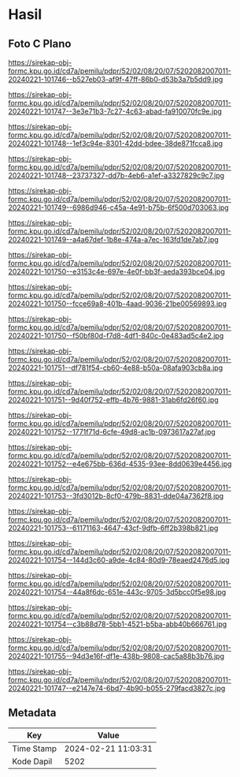 # Hasil

## Foto C Plano

https://sirekap-obj-formc.kpu.go.id/cd7a/pemilu/pdpr/52/02/08/20/07/5202082007011-20240221-101746--b527eb03-af9f-47ff-86b0-d53b3a7b5dd9.jpg

https://sirekap-obj-formc.kpu.go.id/cd7a/pemilu/pdpr/52/02/08/20/07/5202082007011-20240221-101747--3e3e71b3-7c27-4c63-abad-fa910070fc9e.jpg

https://sirekap-obj-formc.kpu.go.id/cd7a/pemilu/pdpr/52/02/08/20/07/5202082007011-20240221-101748--1ef3c94e-8301-42dd-bdee-38de871fcca8.jpg

https://sirekap-obj-formc.kpu.go.id/cd7a/pemilu/pdpr/52/02/08/20/07/5202082007011-20240221-101748--23737327-dd7b-4eb6-a1ef-a3327829c9c7.jpg

https://sirekap-obj-formc.kpu.go.id/cd7a/pemilu/pdpr/52/02/08/20/07/5202082007011-20240221-101749--6986d946-c45a-4e91-b75b-6f500d703063.jpg

https://sirekap-obj-formc.kpu.go.id/cd7a/pemilu/pdpr/52/02/08/20/07/5202082007011-20240221-101749--a4a67def-1b8e-474a-a7ec-163fd1de7ab7.jpg

https://sirekap-obj-formc.kpu.go.id/cd7a/pemilu/pdpr/52/02/08/20/07/5202082007011-20240221-101750--e3153c4e-697e-4e0f-bb3f-aeda393bce04.jpg

https://sirekap-obj-formc.kpu.go.id/cd7a/pemilu/pdpr/52/02/08/20/07/5202082007011-20240221-101750--fcce69a8-401b-4aad-9036-21be00569893.jpg

https://sirekap-obj-formc.kpu.go.id/cd7a/pemilu/pdpr/52/02/08/20/07/5202082007011-20240221-101750--f50bf80d-f7d8-4df1-840c-0e483ad5c4e2.jpg

https://sirekap-obj-formc.kpu.go.id/cd7a/pemilu/pdpr/52/02/08/20/07/5202082007011-20240221-101751--df781f54-cb60-4e88-b50a-08afa903cb8a.jpg

https://sirekap-obj-formc.kpu.go.id/cd7a/pemilu/pdpr/52/02/08/20/07/5202082007011-20240221-101751--9d40f752-effb-4b76-9881-31ab6fd26f60.jpg

https://sirekap-obj-formc.kpu.go.id/cd7a/pemilu/pdpr/52/02/08/20/07/5202082007011-20240221-101752--1771f71d-6cfe-49d8-ac1b-0973617a27af.jpg

https://sirekap-obj-formc.kpu.go.id/cd7a/pemilu/pdpr/52/02/08/20/07/5202082007011-20240221-101752--e4e675bb-636d-4535-93ee-8dd0639e4456.jpg

https://sirekap-obj-formc.kpu.go.id/cd7a/pemilu/pdpr/52/02/08/20/07/5202082007011-20240221-101753--3fd3012b-8cf0-479b-8831-dde04a7362f8.jpg

https://sirekap-obj-formc.kpu.go.id/cd7a/pemilu/pdpr/52/02/08/20/07/5202082007011-20240221-101753--61171163-4647-43cf-9dfb-6ff2b398b821.jpg

https://sirekap-obj-formc.kpu.go.id/cd7a/pemilu/pdpr/52/02/08/20/07/5202082007011-20240221-101754--144d3c60-a9de-4c84-80d9-78eaed2476d5.jpg

https://sirekap-obj-formc.kpu.go.id/cd7a/pemilu/pdpr/52/02/08/20/07/5202082007011-20240221-101754--44a8f6dc-651e-443c-9705-3d5bcc0f5e98.jpg

https://sirekap-obj-formc.kpu.go.id/cd7a/pemilu/pdpr/52/02/08/20/07/5202082007011-20240221-101754--c3b88d78-5bb1-4521-b5ba-abb40b666761.jpg

https://sirekap-obj-formc.kpu.go.id/cd7a/pemilu/pdpr/52/02/08/20/07/5202082007011-20240221-101755--94d3e16f-df1e-438b-9808-cac5a88b3b76.jpg

https://sirekap-obj-formc.kpu.go.id/cd7a/pemilu/pdpr/52/02/08/20/07/5202082007011-20240221-101747--e2147e74-6bd7-4b90-b055-279facd3827c.jpg


## Metadata

| Key        | Value               |
| ---------- | ------------------- |
| Time Stamp | 2024-02-21 11:03:31 |
| Kode Dapil | 5202                |




